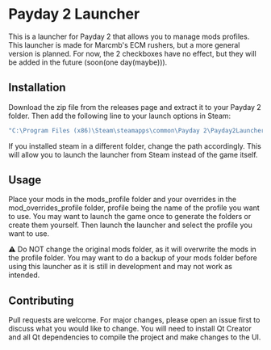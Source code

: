 # Payday 2 Launcher

This is a launcher for Payday 2 that allows you to manage mods profiles. This launcher is made for Marcmb's ECM rushers, but a more general version is planned. For now, the 2 checkboxes have no effect, but they will be added in the future (soon(one day(maybe))).

## Installation

Download the zip file from the releases page and extract it to your Payday 2 folder. Then add the following line to your launch options in Steam:
```bash
"C:\Program Files (x86)\Steam\steamapps\common\Payday 2\Payday2Launcher\launch.bat" %command%
```
If you installed steam in a different folder, change the path accordingly.
This will allow you to launch the launcher from Steam instead of the game itself.

## Usage

Place your mods in the mods_profile folder and your overrides in the mod_overrides_profile folder, profile being the name of the profile you want to use. You may want to launch the game once to generate the folders or create them yourself. Then launch the launcher and select the profile you want to use.

:warning: Do NOT change the original mods folder, as it will overwrite the mods in the profile folder.
You may want to do a backup of your mods folder before using this launcher as it is still in development and may not work as intended.

## Contributing

Pull requests are welcome. For major changes, please open an issue first
to discuss what you would like to change.
You will need to install Qt Creator and all Qt dependencies to compile the project and make changes to the UI.